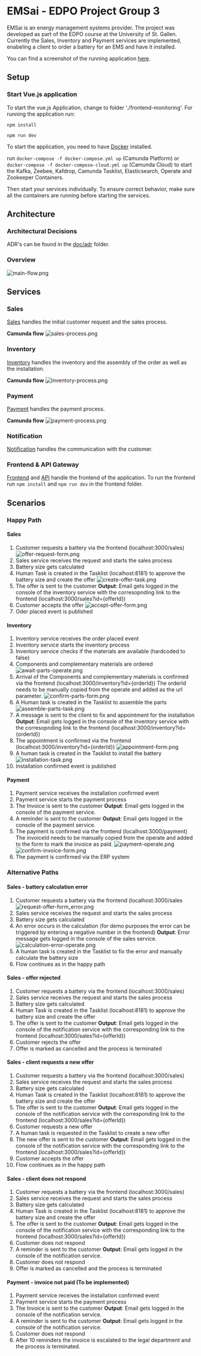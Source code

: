 # EMSai - EDPO Project Group 3

EMSai is an energy management systems provider.
The project was developed as part of the EDPO course at the University of St. Gallen.
Currently the Sales, Inventory and Payment services are implemented, enabeling a client to order a battery for an EMS and have it installed.

You can find a screenshot of the running application [here](https://github.com/atillagueven/edpo-ems/blob/e9aad5828c885c16ae32af9d3030b066f8cd00eb/Screenshot-of-running-app-EMS.png).

## Setup

### Start Vue.js application
To start the vue.js Application, change to folder './frontend-monitoring'.
For running the application run: 

`npm install`

`npm run dev`


To start the application, you need to have [Docker](https://www.docker.com/) installed.

run `docker-compose -f docker-compose.yml up` (Camunda Platform) or `docker-compose -f docker-compose-cloud.yml up` (Camunda Cloud) to start the Kafka, Zeebee, Kafdrop, Camunda Tasklist, Elasticsearch, Operate and Zookeeper Containers.

Then start your services individually.
To ensure correct behavior, make sure all the containers are running before starting the services.


## Architecture

### Architectural Decisions
ADR's can be found in the [doc/adr](doc/adr/) folder.

### Overview
![main-flow.png](doc%2Fimages%2Fmain-flow.png)

## Services

### Sales
[Sales](sales/) handles the initial customer request and the sales process.

**Camunda flow**
![sales-process.png](doc%2Fimages%2Fsales-process.png)

### Inventory
[Inventory](inventory/) handles the inventory and the assembly of the order as well as the installation.

**Camunda flow**
![inventory-process.png](doc%2Fimages%2Finventory-process.png)

### Payment
[Payment](payment/) handles the payment process.

**Camunda flow**
![payment-process.png](doc%2Fimages%2Fpayment-process.png)

### Notification
[Notification](notification/) handles the communication with the customer.

### Frontend & API Gateway
[Frontend](frontend/) and [API](api/) handle the frontend of the application.
To run the frontend run `npm install` and `npm run dev` in the frontend folder.

## Scenarios

### Happy Path

#### Sales
1. Customer requests a battery via the frontend (localhost:3000/sales)
![offer-request-form.png](doc%2Fimages%2Foffer-request-form.png)
2. Sales service receives the request and starts the sales process
3. Battery size gets calculated
4. Human Task is created in the Tasklist (localhost:8181) to approve the battery size and create the offer
![create-offer-task.png](doc%2Fimages%2Fcreate-offer-task.png)
5. The offer is sent to the customer
   **Output**: Email gets logged in the console of the inventory service with the corresopnding link to the frontend (localhost:3000/sales?id={offerId})
6. Customer accepts the offer
![accept-offer-form.png](doc%2Fimages%2Faccept-offer-form.png)
7. Oder placed event is published

#### Inventory
1. Inventory service receives the order placed event
2. Inventory service starts the inventory process
3. Inventory service checks if the materials are available (hardcoded to false)
4. Components and complementary materials are ordered
![await-parts-operate.png](doc%2Fimages%2Fawait-parts-operate.png)
5. Arrival of the Components and complementary materials is confirmed via the frontend (localhost:3000/inventory?id={orderId}) The orderId needs to be manually copied from the operate and added as the url parameter.
![confirm-parts-form.png](doc%2Fimages%2Fconfirm-parts-form.png)
6. A Human task is created in the Tasklist to assemble the parts
![assemble-parts-task.png](doc%2Fimages%2Fassemble-parts-task.png)
7. A message is sent to the client to fix and appointment for the installation
   **Output**: Email gets logged in the console of the inventory service with the corresopnding link to the frontend (localhost:3000/inventory?id={orderId})
8. The appointment is confirmed via the frontend (localhost:3000/inventory?id={orderId})
![appointment-form.png](doc%2Fimages%2Fappointment-form.png)
9. A human task is created in the Tasklist to install the battery
![installation-task.png](doc%2Fimages%2Finstallation-task.png)
10. Installation confirmed event is published

#### Payment
1. Payment service receives the installation confirmed event
2. Payment service starts the payment process
3. The Invoice is sent to the customer
   **Output**: Email gets logged in the console of the payment service.
4. A reminder is sent to the customer
   **Output**: Email gets logged in the console of the payment service.
5. The payment is confirmed via the frontend (localhost:3000/payment) The invoiceId needs to be manually copied from the operate and added to the form to mark the invoice as paid.
![payment-operate.png](doc%2Fimages%2Fpayment-operate.png)
![confirm-invoice-form.png](doc%2Fimages%2Fconfirm-invoice-form.png)
6. The payment is confirmed via the ERP system

### Alternative Paths

#### Sales - battery calculation error
1. Customer requests a battery via the frontend (localhost:3000/sales
![request-offer-form_error.png](doc%2Fimages%2Frequest-offer-form_error.png)
2. Sales service receives the request and starts the sales process
3. Battery size gets calculated
4. An error occurs in the calculation (for demo purposes the error can be triggered by entering a negative number in the frontend)
   **Output**: Error message gets logged in the console of the sales service.
![calculation-error-operate.png](doc%2Fimages%2Fcalculation-error-operate.png)
5. A human task is created in the Tasklist to fix the error and manually calculate the battery size
6. Flow continues as in the happy path

#### Sales - offer rejected
1. Customer requests a battery via the frontend (localhost:3000/sales)
2. Sales service receives the request and starts the sales process
3. Battery size gets calculated
4. Human Task is created in the Tasklist (localhost:8181) to approve the battery size and create the offer
5. The offer is sent to the customer
   **Output**: Email gets logged in the console of the notification service with the corresponding link to the frontend (localhost:3000/sales?id={offerId})
6. Customer rejects the offer
7. Offer is marked as cancelled and the process is terminated

#### Sales - client requests a new offer
1. Customer requests a battery via the frontend (localhost:3000/sales)
2. Sales service receives the request and starts the sales process
3. Battery size gets calculated
4. Human Task is created in the Tasklist (localhost:8181) to approve the battery size and create the offer
5. The offer is sent to the customer
   **Output**: Email gets logged in the console of the notification service with the corresponding link to the frontend (localhost:3000/sales?id={offerId})
6. Customer requests a new offer
7. A human task is requested in the Tasklist to create a new offer
8. The new offer is sent to the customer
   **Output**: Email gets logged in the console of the notification service with the corresponding link to the frontend (localhost:3000/sales?id={offerId})
9. Customer accepts the offer
10. Flow continues as in the happy path

#### Sales - client does not respond
1. Customer requests a battery via the frontend (localhost:3000/sales)
2. Sales service receives the request and starts the sales process
3. Battery size gets calculated
4. Human Task is created in the Tasklist (localhost:8181) to approve the battery size and create the offer
5. The offer is sent to the customer
   **Output**: Email gets logged in the console of the notification service with the corresponding link to the frontend (localhost:3000/sales?id={offerId})
6. Customer does not respond
7. A reminder is sent to the customer
   **Output**: Email gets logged in the console of the notification service.
8. Customer does not respond
9. Offer is marked as cancelled and the process is terminated

#### Payment - invoice not paid (To be implemented)
1. Payment service receives the installation confirmed event
2. Payment service starts the payment process
3. The Invoice is sent to the customer
   **Output**: Email gets logged in the console of the notification service.
4. A reminder is sent to the customer
   **Output**: Email gets logged in the console of the notification service.
5. Customer does not respond
6. After 10 reminders the invoice is escalated to the legal department and the process is terminated.
